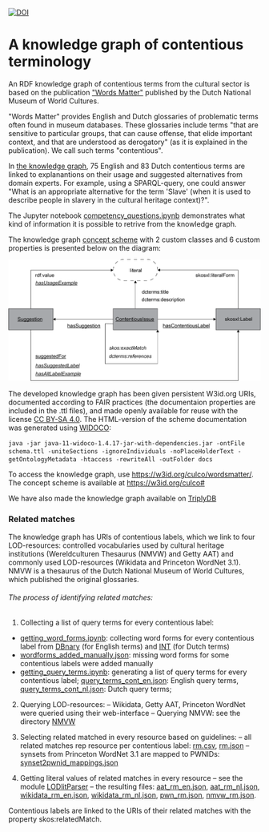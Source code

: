 [![DOI](https://zenodo.org/badge/567786032.svg)](https://zenodo.org/badge/latestdoi/567786032)
# A knowledge graph of contentious terminology
An RDF knowledge graph of contentious terms from the cultural sector is based on the publication ["Words Matter"](https://www.tropenmuseum.nl/en/about-tropenmuseum/words-matter-publication) published by the Dutch National Museum of World Cultures.

"Words Matter" provides English and Dutch glossaries of problematic terms often found in museum databases. These glossaries include terms "that are sensitive to particular groups, that can cause offense, that elide important context, and that are understood as derogatory" (as it is explained in the publication). We call such terms "contentious".

In [the knowledge graph](https://github.com/cultural-ai/wordsmatter/blob/main/glossary.ttl), 75 English and 83 Dutch contentious terms are linked to explanantions on their usage and suggested alternatives from domain experts. For example, using a SPARQL-query, one could answer "What is an appropriate alternative for the term 'Slave' (when it is used to describe people in slavery in the cultural heritage context)?".

The Jupyter notebook [competency_questions.ipynb](https://github.com/cultural-ai/wordsmatter/blob/main/competency_questions.ipynb) demonstrates what kind of information it is possible to retrive from the knowledge graph.

The knowledge graph [concept scheme](https://github.com/cultural-ai/wordsmatter/blob/main/schema.ttl) with 2 custom classes and 6 custom properties is presented below on the diagram:

![The knowledge graph concept scheme](https://github.com/cultural-ai/wordsmatter/blob/main/wm_kg_schema.png)

The developed knowledge graph has been given persistent W3id.org URIs, documented according to FAIR practices (the documentaion properties are included in the .ttl files), and made openly available for reuse with the license [CC BY-SA 4.0](https://creativecommons.org/licenses/by-sa/4.0/).
The HTML-version of the scheme documentation was generated using [WIDOCO](https://zenodo.org/badge/latestdoi/11427075):
```shell
java -jar java-11-widoco-1.4.17-jar-with-dependencies.jar -ontFile schema.ttl -uniteSections -ignoreIndividuals -noPlaceHolderText -getOntologyMetadata -htaccess -rewriteAll -outFolder docs
```

To access the knowledge graph, use https://w3id.org/culco/wordsmatter/. The concept scheme is available at https://w3id.org/culco#

We have also made the knowledge graph available on [TriplyDB](https://triplydb.com/AndreiNesterov/Words-Matter-LOD/)

### Related matches

The knowledge graph has URIs of contentious labels, which we link to four LOD-resources: controlled vocabularies used by cultural heritage institutions (Wereldculturen Thesaurus (NMVW) and Getty AAT) and commonly used LOD-resources (Wikidata and Princeton WordNet 3.1).
NMVW is a thesaurus of the Dutch National Museum of World Cultures, which published the original glossaries.

###### The process of identifying related matches:

1. Collecting a list of query terms for every contentious label:
-	[getting_word_forms.ipynb](https://github.com/cultural-ai/wordsmatter/blob/main/getting_word_forms.ipynb): collecting word forms for every contentious label from [DBnary](http://kaiko.getalp.org/about-dbnary/) (for English terms) and [INT](https://ivdnt.org/corpora-lexica/corpora/#corpus-compilation) (for Dutch terms)
-	[wordforms_added_manually.json](https://github.com/cultural-ai/wordsmatter/blob/main/wordforms_added_manually.json): missing word forms for some contentious labels were added manually
-	[getting_query_terms.ipynb](https://github.com/cultural-ai/wordsmatter/blob/main/getting_query_terms.ipynb): generating a list of query terms for every contentious label; [query_terms_cont_en.json](https://github.com/cultural-ai/wordsmatter/blob/main/query_terms_cont_en.json): English query terms, [query_terms_cont_nl.json](https://github.com/cultural-ai/wordsmatter/blob/main/query_terms_cont_nl.json): Dutch query terms; 

2. Querying LOD-resources:
–	Wikidata, Getty AAT, Princeton WordNet were queried using their web-interface
–	Querying NMVW: see the directory [NMVW](https://github.com/cultural-ai/wordsmatter/tree/main/NMVW) 

3. Selecting related matched in every resource based on guidelines:
–	all related matches rep resource per contentious label: [rm.csv](https://github.com/cultural-ai/wordsmatter/blob/main/related_matches/rm.csv), [rm.json](https://github.com/cultural-ai/wordsmatter/blob/main/related_matches/rm.json)
–	synsets from Princeton WordNet 3.1 are mapped to PWNIDs: [synset2pwnid_mappings.json](https://github.com/cultural-ai/wordsmatter/blob/main/related_matches/synset2pwnid_mappings.json) 

4. Getting literal values of related matches in every resource
–	see the module [LODlitParser](https://github.com/cultural-ai/wordsmatter/tree/main/LODlitParser)
–	the resulting files: [aat_rm_en.json](https://github.com/cultural-ai/wordsmatter/blob/main/related_matches/aat_rm_en.json), [aat_rm_nl.json](https://github.com/cultural-ai/wordsmatter/blob/main/related_matches/aat_rm_nl.json), [wikidata_rm_en.json](https://github.com/cultural-ai/wordsmatter/blob/main/related_matches/wikidata_rm_en.json), [wikidata_rm_nl.json](https://github.com/cultural-ai/wordsmatter/blob/main/related_matches/wikidata_rm_nl.json), [pwn_rm.json](https://github.com/cultural-ai/wordsmatter/blob/main/related_matches/pwn_rm.json), [nmvw_rm.json](https://github.com/cultural-ai/wordsmatter/blob/main/related_matches/nmvw_rm.json).

Contentious labels are linked to the URIs of their related matches with the property skos:relatedMatch.
